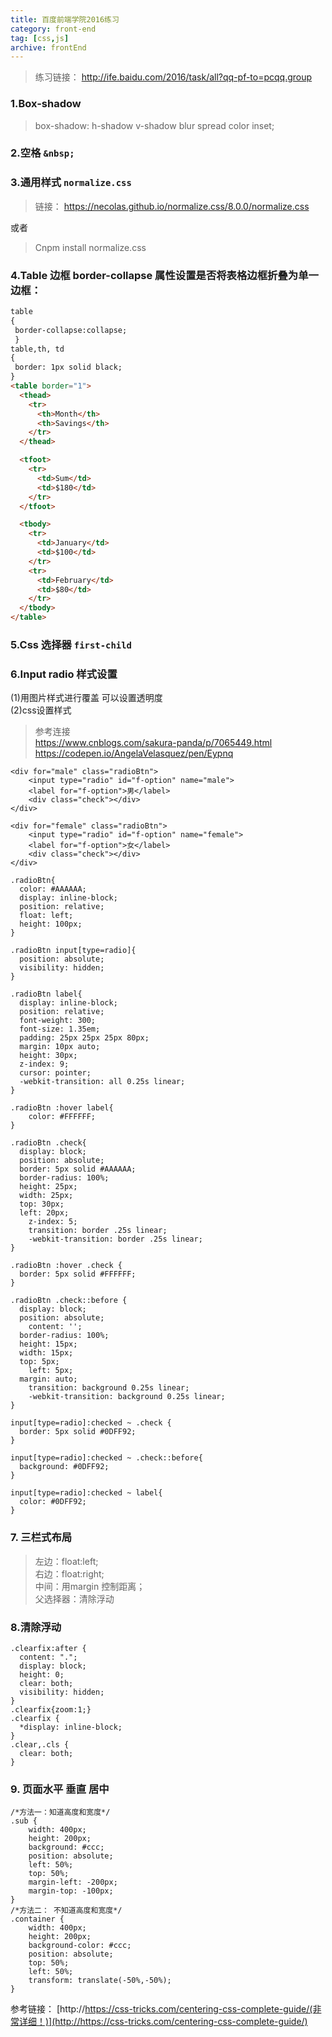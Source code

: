 ```yaml
---
title: 百度前端学院2016练习
category: front-end
tag: [css,js]
archive: frontEnd
---
```

> 练习链接： http://ife.baidu.com/2016/task/all?qq-pf-to=pcqq.group

### 1.Box-shadow
>box-shadow: h-shadow v-shadow blur spread color inset;
### 2.空格 `&nbsp;`
### 3.通用样式 `normalize.css` 
>链接： https://necolas.github.io/normalize.css/8.0.0/normalize.css	

或者
>Cnpm install normalize.css

### 4.Table 边框 border-collapse 属性设置是否将表格边框折叠为单一边框：
```html
table
{
 border-collapse:collapse;
 }
table,th, td
{
 border: 1px solid black;
}
<table border="1">
  <thead>
    <tr>
      <th>Month</th>
      <th>Savings</th>
    </tr>
  </thead>

  <tfoot>
    <tr>
      <td>Sum</td>
      <td>$180</td>
    </tr>
  </tfoot>

  <tbody>
    <tr>
      <td>January</td>
      <td>$100</td>
    </tr>
    <tr>
      <td>February</td>
      <td>$80</td>
    </tr>
  </tbody>
</table>
```
### 5.Css 选择器 `first-child`

### 6.Input radio 样式设置
(1)用图片样式进行覆盖 可以设置透明度  
(2)css设置样式
>参考连接   
>https://www.cnblogs.com/sakura-panda/p/7065449.html
>https://codepen.io/AngelaVelasquez/pen/Eypnq

 
 
```html:
<div for="male" class="radioBtn">
    <input type="radio" id="f-option" name="male">
    <label for="f-option">男</label>
    <div class="check"></div>
</div>

<div for="female" class="radioBtn">
    <input type="radio" id="f-option" name="female">
    <label for="f-option">女</label>
    <div class="check"></div>
</div>
```
```css: 
.radioBtn{
  color: #AAAAAA;
  display: inline-block;
  position: relative;
  float: left;
  height: 100px;
}

.radioBtn input[type=radio]{
  position: absolute;
  visibility: hidden;
}

.radioBtn label{
  display: inline-block;
  position: relative;
  font-weight: 300;
  font-size: 1.35em;
  padding: 25px 25px 25px 80px;
  margin: 10px auto;
  height: 30px;
  z-index: 9;
  cursor: pointer;
  -webkit-transition: all 0.25s linear;
}

.radioBtn :hover label{
	color: #FFFFFF;
}

.radioBtn .check{
  display: block;
  position: absolute;
  border: 5px solid #AAAAAA;
  border-radius: 100%;
  height: 25px;
  width: 25px;
  top: 30px;
  left: 20px;
	z-index: 5;
	transition: border .25s linear;
	-webkit-transition: border .25s linear;
}

.radioBtn :hover .check {
  border: 5px solid #FFFFFF;
}

.radioBtn .check::before {
  display: block;
  position: absolute;
	content: '';
  border-radius: 100%;
  height: 15px;
  width: 15px;
  top: 5px;
	left: 5px;
  margin: auto;
	transition: background 0.25s linear;
	-webkit-transition: background 0.25s linear;
}

input[type=radio]:checked ~ .check {
  border: 5px solid #0DFF92;
}

input[type=radio]:checked ~ .check::before{
  background: #0DFF92;
}

input[type=radio]:checked ~ label{
  color: #0DFF92;
}
```

### 7. 三栏式布局 
>左边：float:left;  
右边：float:right;  
中间：用margin 控制距离；  
父选择器：清除浮动

### 8.清除浮动
```
.clearfix:after {
  content: ".";
  display: block;
  height: 0;
  clear: both;
  visibility: hidden;
}
.clearfix{zoom:1;}
.clearfix {
  *display: inline-block;
}
.clear,.cls {
  clear: both;
}
```

### 9. 页面水平 垂直 居中
```
/*方法一：知道高度和宽度*/
.sub {
    width: 400px;
    height: 200px;
    background: #ccc;
    position: absolute;
    left: 50%;
    top: 50%;
    margin-left: -200px;
    margin-top: -100px;
}
/*方法二： 不知道高度和宽度*/
.container {
    width: 400px;
    height: 200px;
    background-color: #ccc;
    position: absolute;
    top: 50%;
    left: 50%;
    transform: translate(-50%,-50%);
}
```
参考链接： [http://https://css-tricks.com/centering-css-complete-guide/(非常详细！)](http://https://css-tricks.com/centering-css-complete-guide/)




